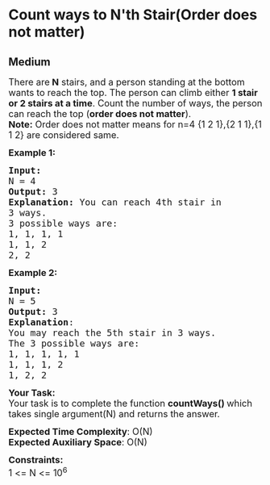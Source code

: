 # Count ways to N'th Stair(Order does not matter)
## Medium 
<div class="problem-statement">
                <p></p><p><span style="font-size:18px">There are<strong> N</strong> stairs, and a person standing at the bottom wants to reach the top. The person can climb either <strong>1 stair or 2 stairs at a time</strong>. Count the number of ways, the person can reach the top (<strong>order does not matter</strong>).<br>
<strong>Note:</strong> Order does not matter means for n=4 {1 2 1},{2 1 1},{1 1 2} are considered same.</span></p>

<p><span style="font-size:18px"><strong>Example 1:</strong></span></p>

<pre style="position: relative;"><span style="font-size:18px"><strong>Input:
</strong>N = 4
<strong>Output: </strong>3<strong>
Explanation: </strong>You can reach 4th stair in
3 ways.
3 possible ways are:
1, 1, 1, 1
1, 1, 2
2, 2</span>
<div class="open_grepper_editor" title="Edit &amp; Save To Grepper"></div></pre>

<p><span style="font-size:18px"><strong>Example 2:</strong></span></p>

<pre style="position: relative;"><span style="font-size:18px"><strong>Input:
</strong>N = 5
<strong>Output: </strong>3
<strong>Explanation</strong>:
You may reach the 5th stair in 3 ways.
The 3 possible ways are:
1, 1, 1, 1, 1
1, 1, 1, 2
1, 2, 2</span>
<div class="open_grepper_editor" title="Edit &amp; Save To Grepper"></div></pre>

<p><span style="font-size:18px"><strong>Your Task:</strong><br>
Your task is to complete the function&nbsp;<strong>countWays()&nbsp;</strong>which takes single argument(N) and returns the answer.</span></p>

<p><span style="font-size:18px"><strong>Expected Time Complexity</strong>: O(N)<br>
<strong>Expected Auxiliary Space</strong>: O(N)</span></p>

<p><span style="font-size:18px"><strong>Constraints:</strong><br>
1 &lt;= N &lt;= 10<sup>6</sup></span></p>
 <p></p>
            </div>